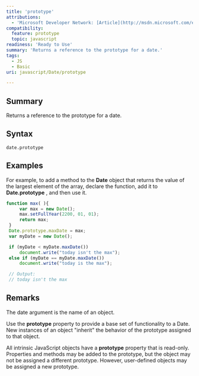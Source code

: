 ```yaml
---
title: 'prototype'
attributions:
  - 'Microsoft Developer Network: [Article](http://msdn.microsoft.com/en-us/library/ie/jj155281(v=vs.94).aspx)'
compatibility:
  feature: prototype
  topic: javascript
readiness: 'Ready to Use'
summary: 'Returns a reference to the prototype for a date.'
tags:
  - JS
  - Basic
uri: javascript/Date/prototype

---
```

## Summary

Returns a reference to the prototype for a date.

## Syntax

    date.prototype

## Examples

For example, to add a method to the **Date** object that returns the value of the largest element of the array, declare the function, add it to **Date.prototype** , and then use it.

``` js
function max( ){
     var max = new Date();
     max.setFullYear(2200, 01, 01);
     return max;
 }
 Date.prototype.maxDate = max;
 var myDate = new Date();

 if (myDate < myDate.maxDate())
     document.write("today isn't the max");
 else if (myDate == myDate.maxDate())
     document.write("today is the max");

 // Output:
 // today isn't the max
```

## Remarks

The date argument is the name of an object.

Use the **prototype** property to provide a base set of functionality to a Date. New instances of an object "inherit" the behavior of the prototype assigned to that object.

All intrinsic JavaScript objects have a **prototype** property that is read-only. Properties and methods may be added to the prototype, but the object may not be assigned a different prototype. However, user-defined objects may be assigned a new prototype.

